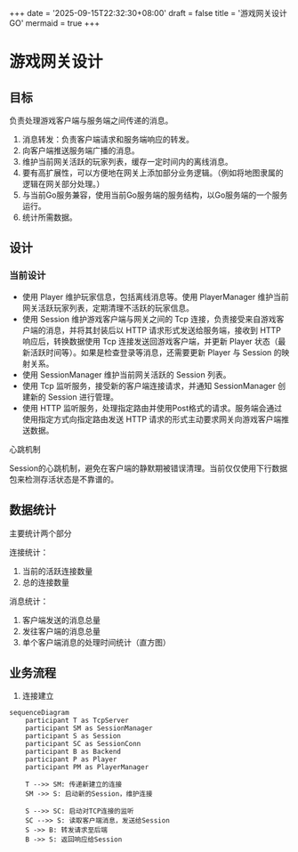 +++
date = '2025-09-15T22:32:30+08:00'
draft = false
title = '游戏网关设计 GO'
mermaid = true
+++

# 游戏网关设计

## 目标

负责处理游戏客户端与服务端之间传递的消息。

1. 消息转发：负责客户端请求和服务端响应的转发。
2. 向客户端推送服务端广播的消息。
3. 维护当前网关活跃的玩家列表，缓存一定时间内的离线消息。
4. 要有高扩展性，可以方便地在网关上添加部分业务逻辑。（例如将地图隶属的逻辑在网关部分处理。）
5. 与当前Go服务兼容，使用当前Go服务端的服务结构，以Go服务端的一个服务运行。
6. 统计所需数据。

## 设计

### 当前设计

- 使用 Player 维护玩家信息，包括离线消息等。使用 PlayerManager 维护当前网关活跃玩家列表，定期清理不活跃的玩家信息。  
- 使用 Session 维护游戏客户端与网关之间的 Tcp 连接，负责接受来自游戏客户端的消息，并将其封装后以 HTTP 请求形式发送给服务端，接收到 HTTP 响应后，转换数据使用 Tcp 连接发送回游戏客户端，并更新 Player 状态（最新活跃时间等）。如果是检查登录等消息，还需要更新 Player 与 Session 的映射关系。  
- 使用 SessionManager 维护当前网关活跃的 Session 列表。  
- 使用 Tcp 监听服务，接受新的客户端连接请求，并通知 SessionManager 创建新的 Session 进行管理。  
- 使用 HTTP 监听服务，处理指定路由并使用Post格式的请求。服务端会通过使用指定方式向指定路由发送 HTTP 请求的形式主动要求网关向游戏客户端推送数据。  

心跳机制

Session的心跳机制，避免在客户端的静默期被错误清理。当前仅仅使用下行数据包来检测存活状态是不靠谱的。

## 数据统计

主要统计两个部分

连接统计：
1. 当前的活跃连接数量
2. 总的连接数量

消息统计：
1. 客户端发送的消息总量
2. 发往客户端的消息总量
3. 单个客户端消息的处理时间统计（直方图）

## 业务流程

1. 连接建立

``` mermiad
sequenceDiagram
    participant T as TcpServer
    participant SM as SessionManager
    participant S as Session
    participant SC as SessionConn
    participant B as Backend
    participant P as Player
    participant PM as PlayerManager

    T -->> SM: 传递新建立的连接
    SM ->> S: 启动新的Session，维护连接

    S -->> SC: 启动对TCP连接的监听
    SC -->> S: 读取客户端消息，发送给Session
    S ->> B: 转发请求至后端
    B ->> S: 返回响应给Session
```